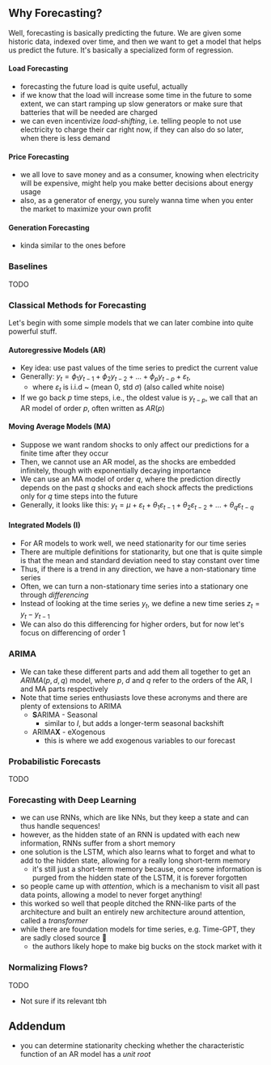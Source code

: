 ## Why Forecasting?
Well, forecasting is basically predicting the future. We are given some historic data, indexed over time, and then we want to get a model that helps us predict the future. It's basically a specialized form of regression.
#### Load Forecasting
- forecasting the future load is quite useful, actually
- if we know that the load will increase some time in the future to some extent, we can start ramping up slow generators or make sure that batteries that will be needed are charged
- we can even incentivize *load-shifting*, i.e. telling people to not use electricity to charge their car right now, if they can also do so later, when there is less demand
#### Price Forecasting
- we all love to save money and as a consumer, knowing when electricity will be expensive, might help you make better decisions about energy usage
- also, as a generator of energy, you surely wanna time when you enter the market to maximize your own profit
#### Generation Forecasting
- kinda similar to the ones before
### Baselines
TODO
### Classical Methods for Forecasting
Let's begin with some simple models that we can later combine into quite powerful stuff.
#### Autoregressive Models (AR)
- Key idea: use past values of the time series to predict the current value
- Generally: $y_t = \phi_1 y_{t-1} + \phi_2 y_{t-2} + ... + \phi_p y_{t-p} + \varepsilon_t$,
    - where $\varepsilon_t$ is i.i.d ~ (mean 0, std $\sigma$) (also called white noise)
- If we go back $p$ time steps, i.e., the oldest value is $y_{t-p}$, we call that an AR model of order $p$, often written as $AR(p)$
#### Moving Average Models (MA)
- Suppose we want random shocks to only affect our predictions for a finite time after they occur
- Then, we cannot use an AR model, as the shocks are embedded infinitely, though with exponentially decaying importance
- We can use an MA model of order $q$, where the prediction directly depends on the past $q$ shocks and each shock affects the predictions only for $q$ time steps into the future
- Generally, it looks like this: $y_t = \mu + \varepsilon_t + \theta_1 \varepsilon_{t-1} + \theta_2 \varepsilon_{t-2} + ... + \theta_q \varepsilon_{t-q}$
#### Integrated Models (I)
- For AR models to work well, we need stationarity for our time series
- There are multiple definitions for stationarity, but one that is quite simple is that the mean and standard deviation need to stay constant over time
- Thus, if there is a trend in any direction, we have a non-stationary time series
- Often, we can turn a non-stationary time series into a stationary one through *differencing*
- Instead of looking at the time series $y_t$, we define a new time series $z_t = y_t - y_{t-1}$
- We can also do this differencing for higher orders, but for now let's focus on differencing of order $1$
### ARIMA
- We can take these different parts and add them all together to get an $ARIMA(p,d,q)$ model, where $p$, $d$ and $q$ refer to the orders of the AR, I and MA parts respectively
- Note that time series enthusiasts love these acronyms and there are plenty of extensions to ARIMA
	- **S**ARIMA - Seasonal
		- similar to $I$, but adds a longer-term seasonal backshift
	- ARIMA**X** - eXogenous
		- this is where we add exogenous variables to our forecast
### Probabilistic Forecasts
TODO
### Forecasting with Deep Learning
- we can use RNNs, which are like NNs, but they keep a state and can thus handle sequences!
- however, as the hidden state of an RNN is updated with each new information, RNNs suffer from a short memory
- one solution is the LSTM, which also learns what to forget and what to add to the hidden state, allowing for a really long short-term memory
	- it's still just a short-term memory because, once some information is purged from the hidden state of the LSTM, it is forever forgotten
- so people came up with *attention*, which is a mechanism to visit all past data points, allowing a model to never forget anything!
- this worked so well that people ditched the RNN-like parts of the architecture and built an entirely new architecture around attention, called a *transformer*
- while there are foundation models for time series, e.g. Time-GPT, they are sadly closed source 🙁
	- the authors likely hope to make big bucks on the stock market with it
### Normalizing Flows?
TODO
- Not sure if its relevant tbh
## Addendum
- you can determine stationarity checking whether the characteristic function of an AR model has a *unit root*
